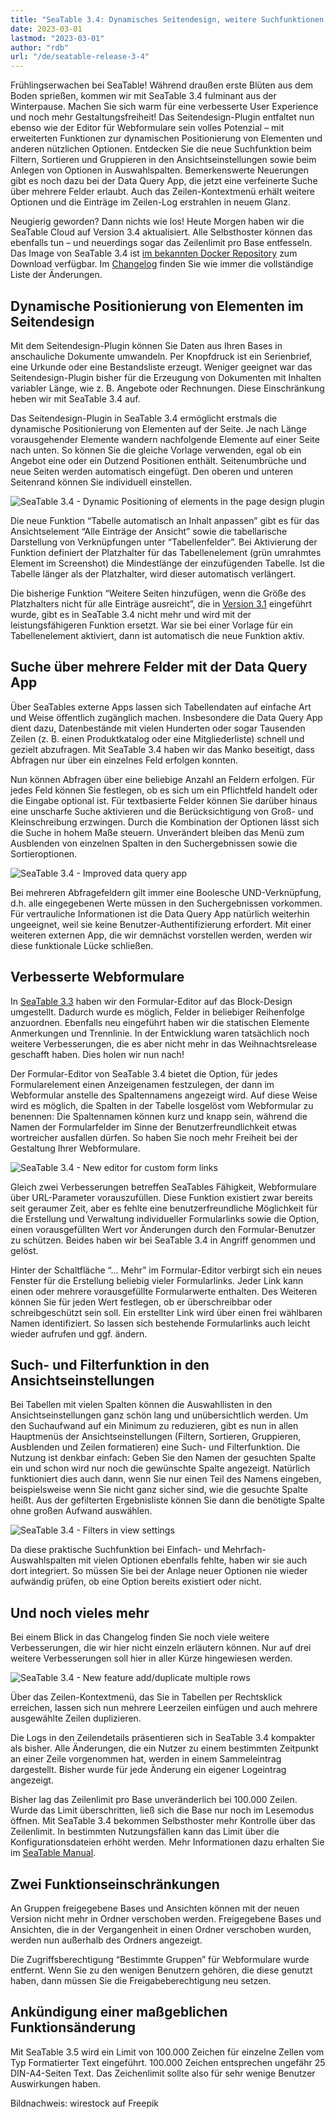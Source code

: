 ```yaml
---
title: "SeaTable 3.4: Dynamisches Seitendesign, weitere Suchfunktionen und verbesserte Webformulare"
date: 2023-03-01
lastmod: "2023-03-01"
author: "rdb"
url: "/de/seatable-release-3-4"
---
```


Frühlingserwachen bei SeaTable! Während draußen erste Blüten aus dem Boden sprießen, kommen wir mit SeaTable 3.4 fulminant aus der Winterpause. Machen Sie sich warm für eine verbesserte User Experience und noch mehr Gestaltungsfreiheit! Das Seitendesign-Plugin entfaltet nun ebenso wie der Editor für Webformulare sein volles Potenzial – mit erweiterten Funktionen zur dynamischen Positionierung von Elementen und anderen nützlichen Optionen. Entdecken Sie die neue Suchfunktion beim Filtern, Sortieren und Gruppieren in den Ansichtseinstellungen sowie beim Anlegen von Optionen in Auswahlspalten. Bemerkenswerte Neuerungen gibt es noch dazu bei der Data Query App, die jetzt eine verfeinerte Suche über mehrere Felder erlaubt. Auch das Zeilen-Kontextmenü erhält weitere Optionen und die Einträge im Zeilen-Log erstrahlen in neuem Glanz.

Neugierig geworden? Dann nichts wie los! Heute Morgen haben wir die SeaTable Cloud auf Version 3.4 aktualisiert. Alle Selbsthoster können das ebenfalls tun – und neuerdings sogar das Zeilenlimit pro Base entfesseln. Das Image von SeaTable 3.4 ist [im bekannten Docker Repository](https://hub.docker.com/r/seatable/seatable-enterprise) zum Download verfügbar. Im [Changelog](https://seatable.io/seatable-release-3-4/) finden Sie wie immer die vollständige Liste der Änderungen.

## Dynamische Positionierung von Elementen im Seitendesign

Mit dem Seitendesign-Plugin können Sie Daten aus Ihren Bases in anschauliche Dokumente umwandeln. Per Knopfdruck ist ein Serienbrief, eine Urkunde oder eine Bestandsliste erzeugt. Weniger geeignet war das Seitendesign-Plugin bisher für die Erzeugung von Dokumenten mit Inhalten variabler Länge, wie z. B. Angebote oder Rechnungen. Diese Einschränkung heben wir mit SeaTable 3.4 auf.

Das Seitendesign-Plugin in SeaTable 3.4 ermöglicht erstmals die dynamische Positionierung von Elementen auf der Seite. Je nach Länge vorausgehender Elemente wandern nachfolgende Elemente auf einer Seite nach unten. So können Sie die gleiche Vorlage verwenden, egal ob ein Angebot eine oder ein Dutzend Positionen enthält. Seitenumbrüche und neue Seiten werden automatisch eingefügt. Den oberen und unteren Seitenrand können Sie individuell einstellen.

![SeaTable 3.4 - Dynamic Positioning of elements in the page design plugin](https://seatable.io/wp-content/uploads/2023/02/SeaTable-3.4-DynamicPositioningElements.png)

Die neue Funktion “Tabelle automatisch an Inhalt anpassen” gibt es für das Ansichtselement “Alle Einträge der Ansicht” sowie die tabellarische Darstellung von Verknüpfungen unter “Tabellenfelder”. Bei Aktivierung der Funktion definiert der Platzhalter für das Tabellenelement (grün umrahmtes Element im Screenshot) die Mindestlänge der einzufügenden Tabelle. Ist die Tabelle länger als der Platzhalter, wird dieser automatisch verlängert.

Die bisherige Funktion “Weitere Seiten hinzufügen, wenn die Größe des Platzhalters nicht für alle Einträge ausreicht”, die in [Version 3.1](/seatable-release-3-1) eingeführt wurde, gibt es in SeaTable 3.4 nicht mehr und wird mit der leistungsfähigeren Funktion ersetzt. War sie bei einer Vorlage für ein Tabellenelement aktiviert, dann ist automatisch die neue Funktion aktiv.

## Suche über mehrere Felder mit der Data Query App

Über SeaTables externe Apps lassen sich Tabellendaten auf einfache Art und Weise öffentlich zugänglich machen. Insbesondere die Data Query App dient dazu, Datenbestände mit vielen Hunderten oder sogar Tausenden Zeilen (z. B. einen Produktkatalog oder eine Mitgliederliste) schnell und gezielt abzufragen. Mit SeaTable 3.4 haben wir das Manko beseitigt, dass Abfragen nur über ein einzelnes Feld erfolgen konnten.

Nun können Abfragen über eine beliebige Anzahl an Feldern erfolgen. Für jedes Feld können Sie festlegen, ob es sich um ein Pflichtfeld handelt oder die Eingabe optional ist. Für textbasierte Felder können Sie darüber hinaus eine unscharfe Suche aktivieren und die Berücksichtigung von Groß- und Kleinschreibung erzwingen. Durch die Kombination der Optionen lässt sich die Suche in hohem Maße steuern. Unverändert bleiben das Menü zum Ausblenden von einzelnen Spalten in den Suchergebnissen sowie die Sortieroptionen.

![SeaTable 3.4 - Improved data query app](https://seatable.io/wp-content/uploads/2023/02/SeaTable-3.4-DataQueryApp.png)

Bei mehreren Abfragefeldern gilt immer eine Boolesche UND-Verknüpfung, d.h. alle eingegebenen Werte müssen in den Suchergebnissen vorkommen. Für vertrauliche Informationen ist die Data Query App natürlich weiterhin ungeeignet, weil sie keine Benutzer-Authentifizierung erfordert. Mit einer weiteren externen App, die wir demnächst vorstellen werden, werden wir diese funktionale Lücke schließen.

## Verbesserte Webformulare

In [SeaTable 3.3](/seatable-release-3-3/?lang=auto) haben wir den Formular-Editor auf das Block-Design umgestellt. Dadurch wurde es möglich, Felder in beliebiger Reihenfolge anzuordnen. Ebenfalls neu eingeführt haben wir die statischen Elemente Anmerkungen und Trennlinie. In der Entwicklung waren tatsächlich noch weitere Verbesserungen, die es aber nicht mehr in das Weihnachtsrelease geschafft haben. Dies holen wir nun nach!

Der Formular-Editor von SeaTable 3.4 bietet die Option, für jedes Formularelement einen Anzeigenamen festzulegen, der dann im Webformular anstelle des Spaltennamens angezeigt wird. Auf diese Weise wird es möglich, die Spalten in der Tabelle losgelöst vom Webformular zu benennen: Die Spaltennamen können kurz und knapp sein, während die Namen der Formularfelder im Sinne der Benutzerfreundlichkeit etwas wortreicher ausfallen dürfen. So haben Sie noch mehr Freiheit bei der Gestaltung Ihrer Webformulare.

![SeaTable 3.4 - New editor for custom form links](https://seatable.io/wp-content/uploads/2023/02/SeaTable-3.4-FormLinkEditor.png)

Gleich zwei Verbesserungen betreffen SeaTables Fähigkeit, Webformulare über URL-Parameter vorauszufüllen. Diese Funktion existiert zwar bereits seit geraumer Zeit, aber es fehlte eine benutzerfreundliche Möglichkeit für die Erstellung und Verwaltung individueller Formularlinks sowie die Option, einen vorausgefüllten Wert vor Änderungen durch den Formular-Benutzer zu schützen. Beides haben wir bei SeaTable 3.4 in Angriff genommen und gelöst.

Hinter der Schaltfläche “… Mehr” im Formular-Editor verbirgt sich ein neues Fenster für die Erstellung beliebig vieler Formularlinks. Jeder Link kann einen oder mehrere vorausgefüllte Formularwerte enthalten. Des Weiteren können Sie für jeden Wert festlegen, ob er überschreibbar oder schreibgeschützt sein soll. Ein erstellter Link wird über einen frei wählbaren Namen identifiziert. So lassen sich bestehende Formularlinks auch leicht wieder aufrufen und ggf. ändern.

## Such- und Filterfunktion in den Ansichtseinstellungen

Bei Tabellen mit vielen Spalten können die Auswahllisten in den Ansichtseinstellungen ganz schön lang und unübersichtlich werden. Um den Suchaufwand auf ein Minimum zu reduzieren, gibt es nun in allen Hauptmenüs der Ansichtseinstellungen (Filtern, Sortieren, Gruppieren, Ausblenden und Zeilen formatieren) eine Such- und Filterfunktion. Die Nutzung ist denkbar einfach: Geben Sie den Namen der gesuchten Spalte ein und schon wird nur noch die gewünschte Spalte angezeigt. Natürlich funktioniert dies auch dann, wenn Sie nur einen Teil des Namens eingeben, beispielsweise wenn Sie nicht ganz sicher sind, wie die gesuchte Spalte heißt. Aus der gefilterten Ergebnisliste können Sie dann die benötigte Spalte ohne großen Aufwand auswählen.

![SeaTable 3.4 - Filters in view settings](https://seatable.io/wp-content/uploads/2023/02/SeaTable-3.4-FilterInViewSettings.png)

Da diese praktische Suchfunktion bei Einfach- und Mehrfach-Auswahlspalten mit vielen Optionen ebenfalls fehlte, haben wir sie auch dort integriert. So müssen Sie bei der Anlage neuer Optionen nie wieder aufwändig prüfen, ob eine Option bereits existiert oder nicht.

## Und noch vieles mehr

Bei einem Blick in das Changelog finden Sie noch viele weitere Verbesserungen, die wir hier nicht einzeln erläutern können. Nur auf drei weitere Verbesserungen soll hier in aller Kürze hingewiesen werden.

![SeaTable 3.4 - New feature add/duplicate multiple rows](https://seatable.io/wp-content/uploads/2023/02/SeaTable-3.4-AddMultipleRows.png)

Über das Zeilen-Kontextmenü, das Sie in Tabellen per Rechtsklick erreichen, lassen sich nun mehrere Leerzeilen einfügen und auch mehrere ausgewählte Zeilen duplizieren.

Die Logs in den Zeilendetails präsentieren sich in SeaTable 3.4 kompakter als bisher. Alle Änderungen, die ein Nutzer zu einem bestimmten Zeitpunkt an einer Zeile vorgenommen hat, werden in einem Sammeleintrag dargestellt. Bisher wurde für jede Änderung ein eigener Logeintrag angezeigt.

Bisher lag das Zeilenlimit pro Base unveränderlich bei 100.000 Zeilen. Wurde das Limit überschritten, ließ sich die Base nur noch im Lesemodus öffnen. Mit SeaTable 3.4 bekommen Selbsthoster mehr Kontrolle über das Zeilenlimit. In bestimmten Nutzungsfällen kann das Limit über die Konfigurationsdateien erhöht werden. Mehr Informationen dazu erhalten Sie im [SeaTable Manual](https://manual.seatable.io/config/base_rows_limit/).

## Zwei Funktionseinschränkungen

An Gruppen freigegebene Bases und Ansichten können mit der neuen Version nicht mehr in Ordner verschoben werden. Freigegebene Bases und Ansichten, die in der Vergangenheit in einen Ordner verschoben wurden, werden nun außerhalb des Ordners angezeigt.

Die Zugriffsberechtigung “Bestimmte Gruppen” für Webformulare wurde entfernt. Wenn Sie zu den wenigen Benutzern gehören, die diese genutzt haben, dann müssen Sie die Freigabeberechtigung neu setzen.

## Ankündigung einer maßgeblichen Funktionsänderung

Mit SeaTable 3.5 wird ein Limit von 100.000 Zeichen für einzelne Zellen vom Typ Formatierter Text eingeführt. 100.000 Zeichen entsprechen ungefähr 25 DIN-A4-Seiten Text. Das Zeichenlimit sollte also für sehr wenige Benutzer Auswirkungen haben.

Bildnachweis: wirestock auf Freepik
